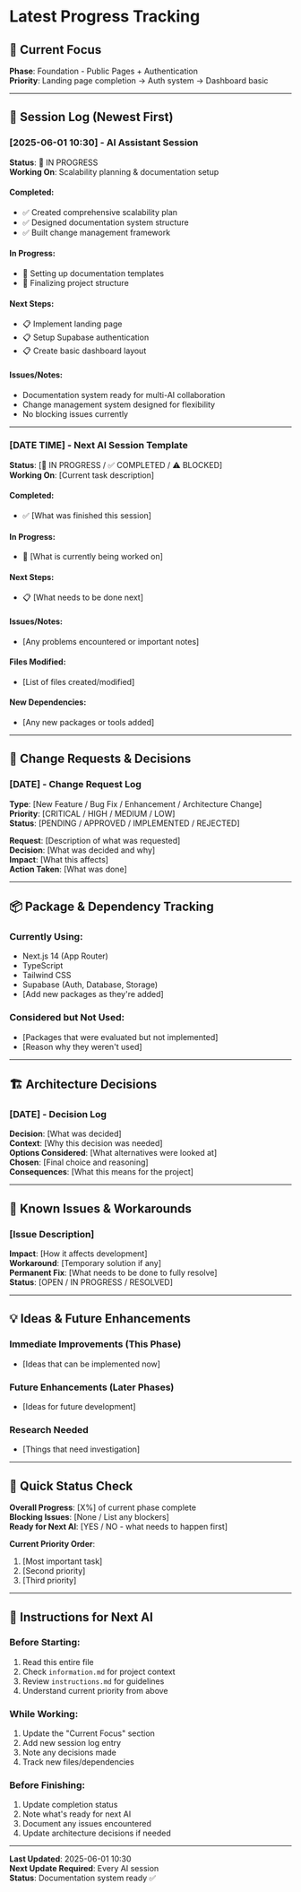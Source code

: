 # Latest Progress Tracking

## 🎯 Current Focus
**Phase**: Foundation - Public Pages + Authentication  
**Priority**: Landing page completion → Auth system → Dashboard basic

---

## 📅 Session Log (Newest First)

### [2025-06-01 10:30] - AI Assistant Session
**Status**: 🔄 IN PROGRESS  
**Working On**: Scalability planning & documentation setup

#### Completed:
- ✅ Created comprehensive scalability plan
- ✅ Designed documentation system structure
- ✅ Built change management framework

#### In Progress:
- 🔄 Setting up documentation templates
- 🔄 Finalizing project structure

#### Next Steps:
- 📋 Implement landing page
- 📋 Setup Supabase authentication
- 📋 Create basic dashboard layout

#### Issues/Notes:
- Documentation system ready for multi-AI collaboration
- Change management system designed for flexibility
- No blocking issues currently

---

### [DATE TIME] - Next AI Session Template
**Status**: [🔄 IN PROGRESS / ✅ COMPLETED / ⚠️ BLOCKED]  
**Working On**: [Current task description]

#### Completed:
- ✅ [What was finished this session]

#### In Progress:
- 🔄 [What is currently being worked on]

#### Next Steps:
- 📋 [What needs to be done next]

#### Issues/Notes:
- [Any problems encountered or important notes]

#### Files Modified:
- [List of files created/modified]

#### New Dependencies:
- [Any new packages or tools added]

---

## 🚨 Change Requests & Decisions

### [DATE] - Change Request Log
**Type**: [New Feature / Bug Fix / Enhancement / Architecture Change]  
**Priority**: [CRITICAL / HIGH / MEDIUM / LOW]  
**Status**: [PENDING / APPROVED / IMPLEMENTED / REJECTED]

**Request**: [Description of what was requested]  
**Decision**: [What was decided and why]  
**Impact**: [What this affects]  
**Action Taken**: [What was done]

---

## 📦 Package & Dependency Tracking

### Currently Using:
- Next.js 14 (App Router)
- TypeScript
- Tailwind CSS
- Supabase (Auth, Database, Storage)
- [Add new packages as they're added]

### Considered but Not Used:
- [Packages that were evaluated but not implemented]
- [Reason why they weren't used]

---

## 🏗️ Architecture Decisions

### [DATE] - Decision Log
**Decision**: [What was decided]  
**Context**: [Why this decision was needed]  
**Options Considered**: [What alternatives were looked at]  
**Chosen**: [Final choice and reasoning]  
**Consequences**: [What this means for the project]

---

## 🐛 Known Issues & Workarounds

### [Issue Description]
**Impact**: [How it affects development]  
**Workaround**: [Temporary solution if any]  
**Permanent Fix**: [What needs to be done to fully resolve]  
**Status**: [OPEN / IN PROGRESS / RESOLVED]

---

## 💡 Ideas & Future Enhancements

### Immediate Improvements (This Phase)
- [Ideas that can be implemented now]

### Future Enhancements (Later Phases)
- [Ideas for future development]

### Research Needed
- [Things that need investigation]

---

## 🎯 Quick Status Check

**Overall Progress**: [X%] of current phase complete  
**Blocking Issues**: [None / List any blockers]  
**Ready for Next AI**: [YES / NO - what needs to happen first]

**Current Priority Order**:
1. [Most important task]
2. [Second priority]
3. [Third priority]

---

## 📝 Instructions for Next AI

### Before Starting:
1. Read this entire file
2. Check `information.md` for project context
3. Review `instructions.md` for guidelines
4. Understand current priority from above

### While Working:
1. Update the "Current Focus" section
2. Add new session log entry
3. Note any decisions made
4. Track new files/dependencies

### Before Finishing:
1. Update completion status
2. Note what's ready for next AI
3. Document any issues encountered
4. Update architecture decisions if needed

---

**Last Updated**: 2025-06-01 10:30  
**Next Update Required**: Every AI session  
**Status**: Documentation system ready ✅